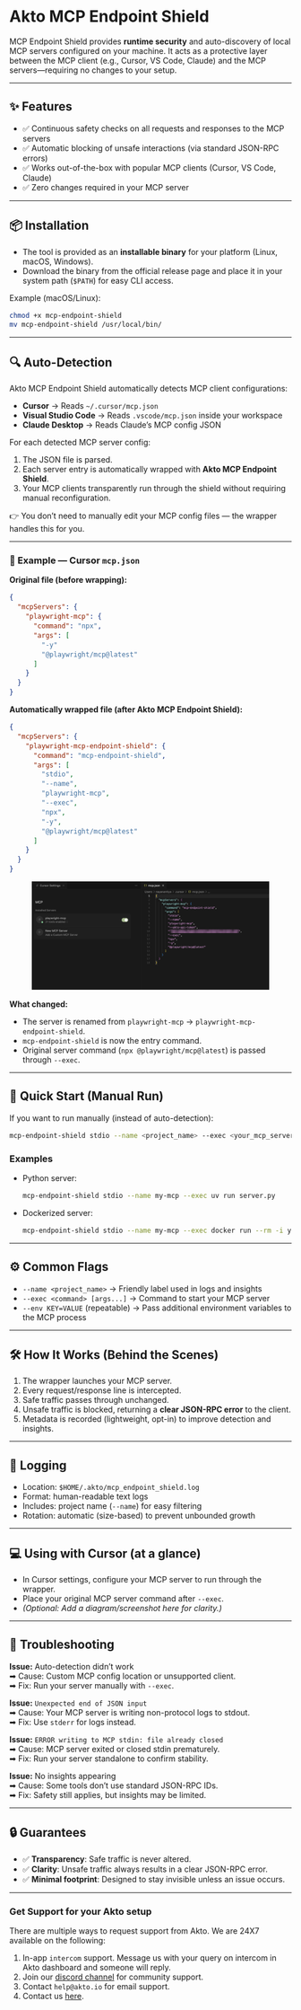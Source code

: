 # Akto MCP Endpoint Shield

MCP Endpoint Shield provides **runtime security** and auto-discovery of local MCP servers configured on your machine. It acts as a protective layer between the MCP client (e.g., Cursor, VS Code, Claude) and the MCP servers—requiring no changes to your setup.

---

## ✨ Features
- ✅ Continuous safety checks on all requests and responses to the MCP servers
- ✅ Automatic blocking of unsafe interactions (via standard JSON-RPC errors)  
- ✅ Works out-of-the-box with popular MCP clients (Cursor, VS Code, Claude)  
- ✅ Zero changes required in your MCP server  

---

## 📦 Installation
- The tool is provided as an **installable binary** for your platform (Linux, macOS, Windows).  
- Download the binary from the official release page and place it in your system path (`$PATH`) for easy CLI access.  

Example (macOS/Linux):  
```bash
chmod +x mcp-endpoint-shield
mv mcp-endpoint-shield /usr/local/bin/
```

---

## 🔍 Auto-Detection
Akto MCP Endpoint Shield automatically detects MCP client configurations:  
- **Cursor** → Reads `~/.cursor/mcp.json`  
- **Visual Studio Code** → Reads `.vscode/mcp.json` inside your workspace  
- **Claude Desktop** → Reads Claude’s MCP config JSON  

For each detected MCP server config:  
1. The JSON file is parsed.  
2. Each server entry is automatically wrapped with **Akto MCP Endpoint Shield**.  
3. Your MCP clients transparently run through the shield without requiring manual reconfiguration.  

👉 You don’t need to manually edit your MCP config files — the wrapper handles this for you.  

---

### 📄 Example — Cursor `mcp.json`

**Original file (before wrapping):**  
```json
{
  "mcpServers": {
    "playwright-mcp": {
      "command": "npx",
      "args": [
        "-y"
        "@playwright/mcp@latest"
      ]
    }
  }
}
```

**Automatically wrapped file (after Akto MCP Endpoint Shield):**  
```json
{
  "mcpServers": {
    "playwright-mcp-endpoint-shield": {
      "command": "mcp-endpoint-shield",
      "args": [
        "stdio",
        "--name",
        "playwright-mcp",
        "--exec",
        "npx",
        "-y",
        "@playwright/mcp@latest"
      ]
    }
  }
}
```

<figure><img src="./.gitbook/assets/mcp_endpoint_shield_cursor.png" alt=""><figcaption></figcaption></figure>


**What changed:**  
- The server is renamed from `playwright-mcp` → `playwright-mcp-endpoint-shield`.  
- `mcp-endpoint-shield` is now the entry command.  
- Original server command (`npx @playwright/mcp@latest`) is passed through `--exec`.  

---

## 🚀 Quick Start (Manual Run)

If you want to run manually (instead of auto-detection):  

```bash
mcp-endpoint-shield stdio --name <project_name> --exec <your_mcp_server_command> [args...]
```

### Examples
- Python server:
  ```bash
  mcp-endpoint-shield stdio --name my-mcp --exec uv run server.py
  ```
- Dockerized server:
  ```bash
  mcp-endpoint-shield stdio --name my-mcp --exec docker run --rm -i your/mcp-image:latest
  ```

---

## ⚙️ Common Flags
- `--name <project_name>` → Friendly label used in logs and insights
- `--exec <command> [args...]` → Command to start your MCP server  
- `--env KEY=VALUE` (repeatable) → Pass additional environment variables to the MCP process  

---

## 🛠 How It Works (Behind the Scenes)
1. The wrapper launches your MCP server.  
2. Every request/response line is intercepted.  
3. Safe traffic passes through unchanged.  
4. Unsafe traffic is blocked, returning a **clear JSON-RPC error** to the client.  
5. Metadata is recorded (lightweight, opt-in) to improve detection and insights.  

---

## 📜 Logging
- Location: `$HOME/.akto/mcp_endpoint_shield.log`  
- Format: human-readable text logs  
- Includes: project name (`--name`) for easy filtering  
- Rotation: automatic (size-based) to prevent unbounded growth  

---

## 💻 Using with Cursor (at a glance)
- In Cursor settings, configure your MCP server to run through the wrapper.  
- Place your original MCP server command after `--exec`.  
- *(Optional: Add a diagram/screenshot here for clarity.)*  

---

## 🧩 Troubleshooting

**Issue:** Auto-detection didn’t work  
➡ Cause: Custom MCP config location or unsupported client.  
➡ Fix: Run your server manually with `--exec`.  

**Issue:** `Unexpected end of JSON input`  
➡ Cause: Your MCP server is writing non-protocol logs to stdout.  
➡ Fix: Use `stderr` for logs instead.  

**Issue:** `ERROR writing to MCP stdin: file already closed`  
➡ Cause: MCP server exited or closed stdin prematurely.  
➡ Fix: Run your server standalone to confirm stability.  

**Issue:** No insights appearing  
➡ Cause: Some tools don’t use standard JSON-RPC IDs.  
➡ Fix: Safety still applies, but insights may be limited.  

---

## 🔒 Guarantees
- ✅ **Transparency**: Safe traffic is never altered.  
- ✅ **Clarity**: Unsafe traffic always results in a clear JSON-RPC error.  
- ✅ **Minimal footprint**: Designed to stay invisible unless an issue occurs.  

---

### Get Support for your Akto setup

There are multiple ways to request support from Akto. We are 24X7 available on the following:

1. In-app `intercom` support. Message us with your query on intercom in Akto dashboard and someone will reply.
2. Join our [discord channel](https://www.akto.io/community) for community support.
3. Contact `help@akto.io` for email support.
4. Contact us [here](https://www.akto.io/contact-us).
